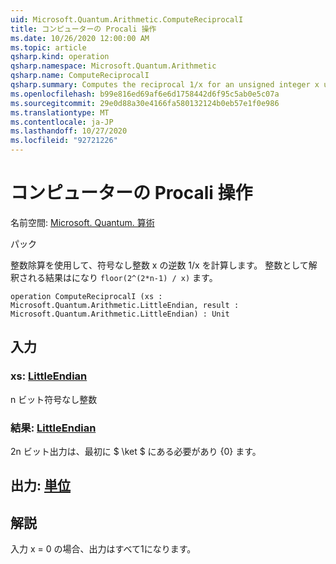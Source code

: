 ```yaml
---
uid: Microsoft.Quantum.Arithmetic.ComputeReciprocalI
title: コンピューターの Procali 操作
ms.date: 10/26/2020 12:00:00 AM
ms.topic: article
qsharp.kind: operation
qsharp.namespace: Microsoft.Quantum.Arithmetic
qsharp.name: ComputeReciprocalI
qsharp.summary: Computes the reciprocal 1/x for an unsigned integer x using integer division. The result, interpreted as an integer, will be `floor(2^(2*n-1) / x)`.
ms.openlocfilehash: b99e816ed69af6e6d1758442d6f95c5ab0e5c07a
ms.sourcegitcommit: 29e0d88a30e4166fa580132124b0eb57e1f0e986
ms.translationtype: MT
ms.contentlocale: ja-JP
ms.lasthandoff: 10/27/2020
ms.locfileid: "92721226"
---
```

# <a name="computereciprocali-operation"></a>コンピューターの Procali 操作

名前空間: [Microsoft. Quantum. 算術](xref:Microsoft.Quantum.Arithmetic)

パック [](https://nuget.org/packages/)


整数除算を使用して、符号なし整数 x の逆数 1/x を計算します。 整数として解釈される結果はになり `floor(2^(2*n-1) / x)` ます。

```qsharp
operation ComputeReciprocalI (xs : Microsoft.Quantum.Arithmetic.LittleEndian, result : Microsoft.Quantum.Arithmetic.LittleEndian) : Unit
```


## <a name="input"></a>入力

### <a name="xs--littleendian"></a>xs: [LittleEndian](xref:Microsoft.Quantum.Arithmetic.LittleEndian)

n ビット符号なし整数


### <a name="result--littleendian"></a>結果: [LittleEndian](xref:Microsoft.Quantum.Arithmetic.LittleEndian)

2n ビット出力は、最初に $ \ket $ にある必要があり {0} ます。



## <a name="output--unit"></a>出力: [単位](xref:microsoft.quantum.lang-ref.unit)



## <a name="remarks"></a>解説

入力 x = 0 の場合、出力はすべて1になります。